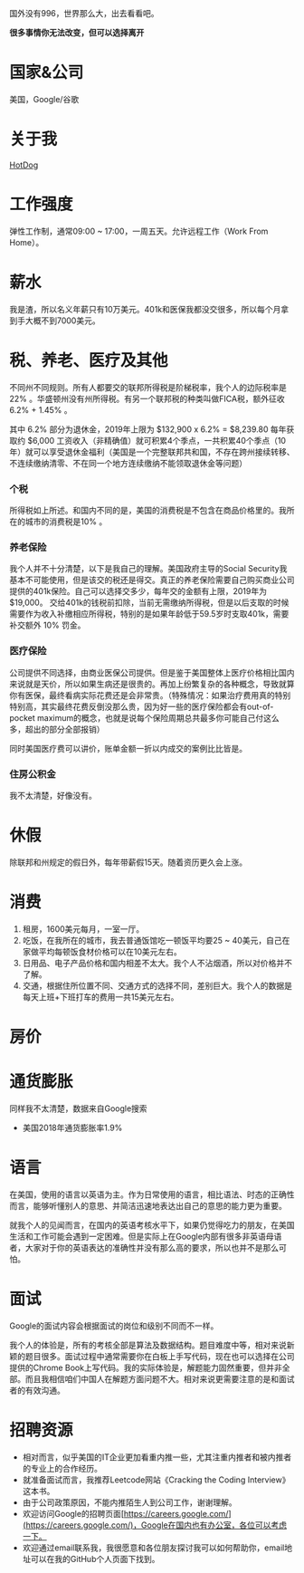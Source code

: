 国外没有996，世界那么大，出去看看吧。

**很多事情你无法改变，但可以选择离开**

# 国家&公司

美国，Google/谷歌

# 关于我

[HotDog](https://github.com/hotdogicn)

# 工作强度

弹性工作制，通常09:00 ~ 17:00，一周五天。允许远程工作（Work From Home）。

# 薪水

我是渣，所以名义年薪只有10万美元。401k和医保我都没交很多，所以每个月拿到手大概不到7000美元。

# 税、养老、医疗及其他
  
不同州不同规则。所有人都要交的联邦所得税是阶梯税率，我个人的边际税率是22% 。华盛顿州没有州所得税。有另一个联邦税的种类叫做FICA税，额外征收6.2% + 1.45% 。

其中 6.2% 部分为退休金，2019年上限为 $132,900 x 6.2% = $8,239.80
每年获取约 $6,000 工资收入（非精确值）就可积累4个季点，一共积累40个季点（10年）就可以享受退休金福利（美国是一个完整联邦共和国，不存在跨州接续转移、不连续缴纳清零、不在同一个地方连续缴纳不能领取退休金等问题）

### 个税

所得税如上所述。和国内不同的是，美国的消费税是不包含在商品价格里的。我所在的城市的消费税是10% 。

### 养老保险

我个人并不十分清楚，以下是我自己的理解。美国政府主导的Social Security我基本不可能使用，但是该交的税还是得交。真正的养老保险需要自己购买商业公司提供的401k保险。自己可以选择交多少，每年交的金额有上限，2019年为$19,000。
交给401k的钱税前扣除，当前无需缴纳所得税，但是以后支取的时候需要作为收入补缴相应所得税，特别的是如果年龄低于59.5岁时支取401k，需要补交额外 10% 罚金。

### 医疗保险

公司提供不同选择，由商业医保公司提供。但是鉴于美国整体上医疗价格相比国内来说就是天价，所以如果生病还是很贵的。再加上纷繁复杂的各种概念，导致就算你有医保，最终看病实际花费还是会非常贵。（特殊情况：如果治疗费用真的特别特别高，其实最终花费反倒没那么贵，因为好一些的医疗保险都会有out-of-pocket maximum的概念，也就是说每个保险周期总共最多你可能自己付这么多，超出的部分全部报销）

同时美国医疗费可以讲价，账单金额一折以内成交的案例比比皆是。

### 住房公积金

我不太清楚，好像没有。

# 休假

除联邦和州规定的假日外，每年带薪假15天。随着资历更久会上涨。
  
# 消费

1. 租房，1600美元每月，一室一厅。
2. 吃饭，在我所在的城市，我去普通饭馆吃一顿饭平均要25 ~ 40美元，自己在家做平均每顿饭食材价格可以在10美元左右。
3. 日用品、电子产品价格和国内相差不太大。我个人不沾烟酒，所以对价格并不了解。
5. 交通，根据住所位置不同、交通方式的选择不同，差别巨大。我个人的数据是每天上班+下班打车的费用一共15美元左右。

# 房价



# 通货膨胀

同样我不太清楚，数据来自Google搜索
  * 美国2018年通货膨胀率1.9%

# 语言

在美国，使用的语言以英语为主。作为日常使用的语言，相比语法、时态的正确性而言，能够听懂别人的意思、并简洁迅速地表达出自己的意思的能力更为重要。

就我个人的见闻而言，在国内的英语考核水平下，如果仍觉得吃力的朋友，在美国生活和工作可能会遇到一定困难。但是实际上在Google内部有很多非英语母语者，大家对于你的英语表达的准确性并没有那么高的要求，所以也并不是那么可怕。

# 面试

Google的面试内容会根据面试的岗位和级别不同而不一样。

我个人的体验是，所有的考核全部是算法及数据结构。题目难度中等，相对来说新颖的题目很多。面试过程中通常需要你在白板上手写代码，现在也可以选择在公司提供的Chrome Book上写代码。我的实际体验是，解题能力固然重要，但并非全部。而且我相信咱们中国人在解题方面问题不大。相对来说更需要注意的是和面试者的有效沟通。

# 招聘资源

* 相对而言，似乎美国的IT企业更加看重内推一些，尤其注重内推者和被内推者的专业上的合作经历。
* 就准备面试而言，我推荐Leetcode网站《Cracking the Coding Interview》这本书。
* 由于公司政策原因，不能内推陌生人到公司工作，谢谢理解。
* 欢迎访问Google的招聘页面[https://careers.google.com/](https://careers.google.com/)，Google在国内也有办公室，各位可以考虑一下。
* 欢迎通过email联系我，我很愿意和各位朋友探讨我可以如何帮助你，email地址可以在我的GitHub个人页面下找到。
